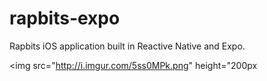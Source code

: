 # rapbits-expo

Rapbits iOS application built in Reactive Native and Expo.

<img src="http://i.imgur.com/5ss0MPk.png" height="200px

